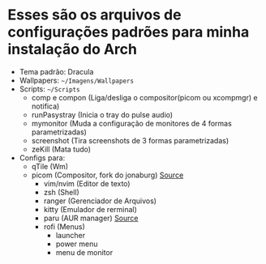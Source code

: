 # Esses são os arquivos de configurações padrões para minha instalação do Arch

- Tema padrão: Dracula
- Wallpapers: `~/Imagens/Wallpapers`
- Scripts: `~/Scripts`
  -  comp e compon (Liga/desliga o compositor(picom ou xcompmgr) e notifica)
  -  runPasystray (Inicia o tray do pulse audio)
  -  mymonitor (Muda a configuração de monitores de 4 formas parametrizadas)
  -  screenshot (Tira screenshots de 3 formas parametrizadas)
  -  zeKill (Mata tudo)
- Configs para:
  - qTile (Wm)
  - picom (Compositor, fork do jonaburg) [Source](https://github.com/jonaburg/picom)
	- vim/nvim (Editor de texto)
	- zsh (Shell)
	- ranger (Gerenciador de Arquivos)
	- kitty (Emulador de rerminal)
	- paru (AUR manager) [Source](https://github.com/Morganamilo/paru)
	- rofi (Menus)
	  - launcher
	  - power menu
	  - menu de monitor
